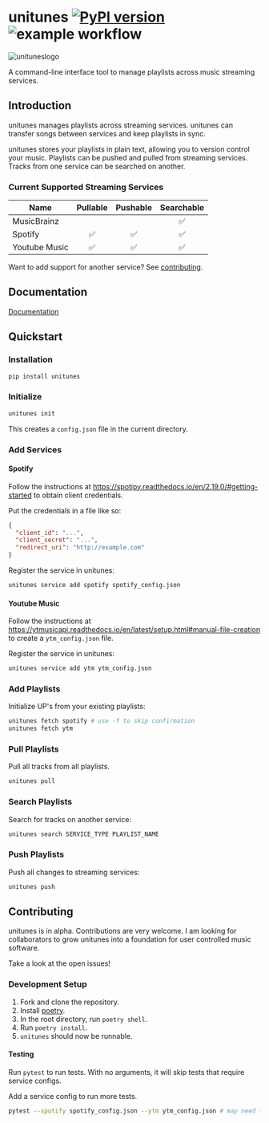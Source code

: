 # unitunes [![PyPI version](https://badge.fury.io/py/unitunes.svg)](https://badge.fury.io/py/unitunes) ![example workflow](https://github.com/platers/unitunes/actions/workflows/github-actions.yml/badge.svg)

![unituneslogo](https://github.com/platers/unitunes/blob/master/unitunes.png?raw=true)

A command-line interface tool to manage playlists across music streaming services.

## Introduction

unitunes manages playlists across streaming services. unitunes can transfer songs between services and keep playlists in sync.

unitunes stores your playlists in plain text, allowing you to version control your music. Playlists can be pushed and pulled from streaming services. Tracks from one service can be searched on another.

### Current Supported Streaming Services

| Name          | Pullable | Pushable | Searchable |
| ------------- | :------: | :------: | :--------: |
| MusicBrainz   |          |          |     ✅     |
| Spotify       |    ✅    |    ✅    |     ✅     |
| Youtube Music |    ✅    |    ✅    |     ✅     |

Want to add support for another service? See [contributing](#contributing).

## Documentation

[Documentation](https://github.com/platers/unitunes/blob/master/docs.md)

## Quickstart

### Installation

```bash
pip install unitunes
```

### Initialize

```bash
unitunes init
```

This creates a `config.json` file in the current directory.

### Add Services

#### Spotify

Follow the instructions at https://spotipy.readthedocs.io/en/2.19.0/#getting-started to obtain client credentials.

Put the credentials in a file like so:

```json
{
  "client_id": "...",
  "client_secret": "...",
  "redirect_uri": "http://example.com"
}
```

Register the service in unitunes:

```bash
unitunes service add spotify spotify_config.json
```

#### Youtube Music

Follow the instructions at https://ytmusicapi.readthedocs.io/en/latest/setup.html#manual-file-creation to create a `ytm_config.json` file.

Register the service in unitunes:

```bash
unitunes service add ytm ytm_config.json
```

### Add Playlists

Initialize UP's from your existing playlists:

```bash
unitunes fetch spotify # use -f to skip confirmation
unitunes fetch ytm
```

### Pull Playlists

Pull all tracks from all playlists.

```bash
unitunes pull
```

### Search Playlists

Search for tracks on another service:

```bash
unitunes search SERVICE_TYPE PLAYLIST_NAME
```

### Push Playlists

Push all changes to streaming services:

```bash
unitunes push
```

## Contributing

unitunes is in alpha. Contributions are very welcome. I am looking for collaborators to grow unitunes into a foundation for user controlled music software.

Take a look at the open issues!

### Development Setup

1. Fork and clone the repository.
2. Install [poetry](https://python-poetry.org/).
3. In the root directory, run `poetry shell`.
4. Run `poetry install`.
5. `unitunes` should now be runnable.

#### Testing

Run `pytest` to run tests. With no arguments, it will skip tests that require service configs.

Add a service config to run more tests.

```bash
pytest --spotify spotify_config.json --ytm ytm_config.json # may need to run with -s to paste spotify redirect URL the first time
```

